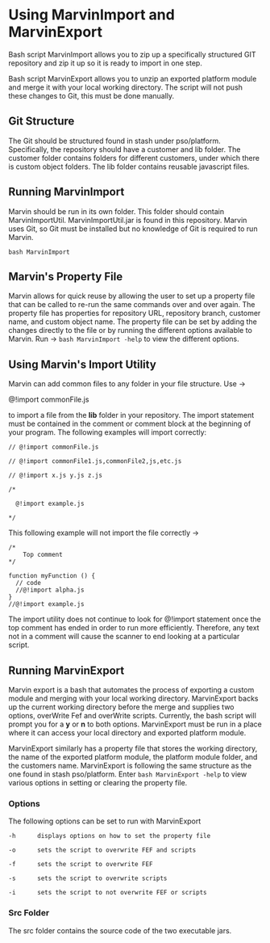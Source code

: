 Using MarvinImport and MarvinExport
============

Bash script MarvinImport allows you to zip up a specifically structured GIT
repository and zip it up so it is ready to import in one step.

Bash script MarvinExport allows you to unzip an exported platform module
and merge it with your local working directory. The script will not push these
changes to Git, this must be done manually. 

## Git Structure

The Git should be structured found in stash under pso/platform. Specifically,
the repository should have a customer and lib folder. The customer folder 
contains folders for different customers, under which there is custom object
folders. The lib folder contains reusable javascript files. 


## Running MarvinImport

Marvin should be run in its own folder. This folder should contain MarvinImportUtil.
MarvinImportUtil.jar is found in this repository. Marvin uses Git, so Git must be
installed but no knowledge of Git is required to run Marvin.

`bash MarvinImport`

## Marvin's Property File

Marvin allows for quick reuse by allowing the user to set up a property
file that can be called to re-run the same commands over and over again.
The property file has properties for repository URL, repository branch,
customer name, and custom object name. The property file can be set
by adding the changes directly to the file or by running the different
options available to Marvin. Run -> `bash MarvinImport -help` to view the 
different options.

## Using Marvin's Import Utility

Marvin can add common files to any folder in your file structure. Use ->

@!import commonFile.js

to import a file from the **lib** folder in your repository. The import
statement must be contained in the comment or comment block at the beginning
of your program. The following examples will import correctly:

`// @!import commonFile.js`

`// @!import commonFile1.js,commonFile2,js,etc.js`

`// @!import x.js y.js z.js`

```
/*

  @!import example.js
  
*/
```

This following example will not import the file correctly ->

``` 
/*
    Top comment 
*/

function myFunction () {
  // code
  //@!import alpha.js
}
//@!import example.js
```

The import utility does not continue to look for @!import statement
once the top comment has ended in order to run more efficiently. Therefore,
any text not in a comment will cause the scanner to end looking at a 
particular script. 

## Running MarvinExport

Marvin export is a bash that automates the process of exporting a custom module
and merging with your local working directory. MarvinExport backs up the current
working directory before the merge and supplies two options, overWrite Fef and 
overWrite scripts. Currently, the bash script will prompt you for a **y** or **n** 
to both options. MarvinExport must be run in a place where it can access your
local directory and exported platform module.

MarvinExport similarly has a property file that stores the working directory, the
name of the exported platform module, the platform module folder, and the customers
name. MarvinExport is following the same structure as the one found in stash pso/platform.
Enter `bash MarvinExport -help` to view various options in setting or clearing the property
file. 

### Options 

The following options can be set to run with MarvinExport

```
-h		displays options on how to set the property file

-o		sets the script to overwrite FEF and scripts

-f		sets the script to overwrite FEF

-s		sets the script to overwrite scripts

-i 		sets the script to not overwrite FEF or scripts 

```

### Src Folder

The src folder contains the source code of the two executable jars.

